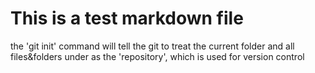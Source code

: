  This is a test markdown file
 ============================
 the 'git init' command will tell the git to treat the current folder and all files&folders under as the 'repository', which is used for version control

